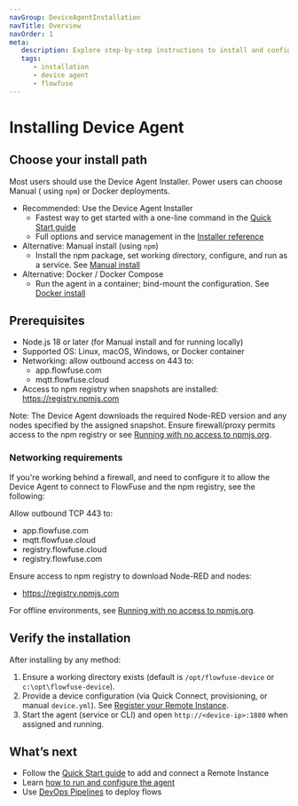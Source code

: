 ```yaml
---
navGroup: DeviceAgentInstallation
navTitle: Overview
navOrder: 1
meta: 
   description: Explore step-by-step instructions to install and configure the FlowFuse Device Agent on various platforms, ensuring seamless connectivity with FlowFuse Cloud and MQTT services.
   tags:
      - installation 
      - device agent
      - flowfuse
---
```


# Installing Device Agent

## Choose your install path

Most users should use the Device Agent Installer. Power users can choose Manual ( using `npm`) or Docker deployments.

- Recommended: Use the Device Agent Installer
  - Fastest way to get started with a one-line command in the [Quick Start guide](../quickstart.md)
  - Full options and service management in the [Installer reference](./device-agent-installer.md)
- Alternative: Manual install (using `npm`)
  - Install the npm package, set working directory, configure, and run as a service. See [Manual install](./manual.md)
- Alternative: Docker / Docker Compose
  - Run the agent in a container; bind-mount the configuration. See [Docker install](./docker.md)

## Prerequisites

- Node.js 18 or later (for Manual install and for running locally)
- Supported OS: Linux, macOS, Windows, or Docker container
- Networking: allow outbound access on 443 to:
  - app.flowfuse.com
  - mqtt.flowfuse.cloud
- Access to npm registry when snapshots are installed: https://registry.npmjs.com

Note: The Device Agent downloads the required Node-RED version and any nodes specified by the assigned snapshot. Ensure firewall/proxy permits access to the npm registry or see [Running with no access to npmjs.org](../running.md#running-with-no-access-to-npmjs.org).

### Networking requirements

If you're working behind a firewall, and need to configure it to allow the Device Agent to connect to FlowFuse and the npm registry, see the following:

Allow outbound TCP 443 to:

- app.flowfuse.com
- mqtt.flowfuse.cloud
- registry.flowfuse.cloud
- registry.flowfuse.com

Ensure access to npm registry to download Node-RED and nodes:

- https://registry.npmjs.com

For offline environments, see [Running with no access to npmjs.org](../running.md#running-with-no-access-to-npmjs.org).


## Verify the installation

After installing by any method:

1. Ensure a working directory exists (default is `/opt/flowfuse-device` or `c:\opt\flowfuse-device`).
2. Provide a device configuration (via Quick Connect, provisioning, or manual `device.yml`). See [Register your Remote Instance](../register.md).
3. Start the agent (service or CLI) and open `http://<device-ip>:1880` when assigned and running.

## What’s next

- Follow the [Quick Start guide](../quickstart.md) to add and connect a Remote Instance
- Learn [how to run and configure the agent](../running.md)
- Use [DevOps Pipelines](/docs/user/devops-pipelines.md) to deploy flows
